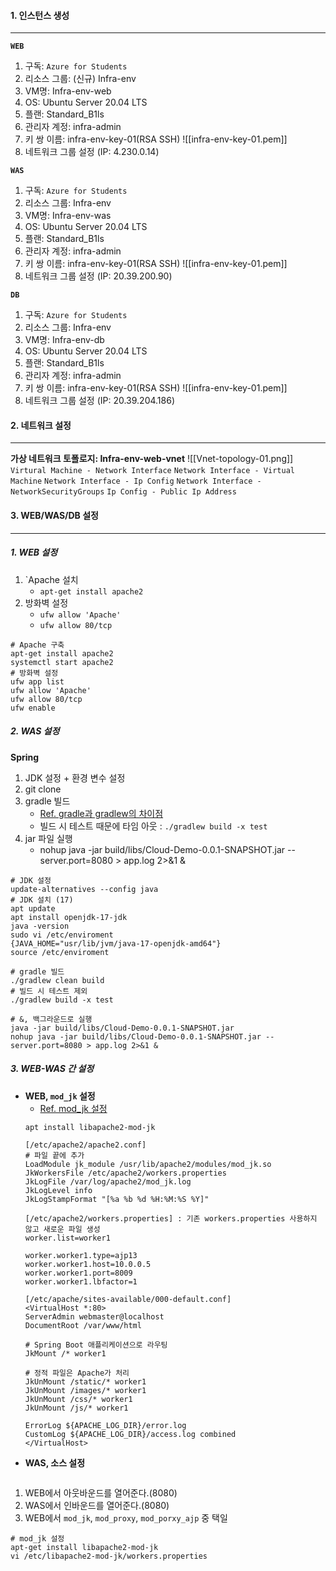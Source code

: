 #### 1. 인스턴스 생성
---
**`WEB`**
1. 구독: `Azure for Students`
2. 리소스 그룹: (신규) Infra-env
3. VM명: Infra-env-web
4. OS: Ubuntu Server 20.04 LTS
5. 플랜: Standard_B1ls
6. 관리자 계정: infra-admin
7. 키 쌍 이름: infra-env-key-01(RSA SSH)
![[infra-env-key-01.pem]]
8. 네트워크 그룹 설정  (IP: 4.230.0.14)

**`WAS`**
1. 구독: `Azure for Students`
2. 리소스 그룹: Infra-env
3. VM명: Infra-env-was
4. OS: Ubuntu Server 20.04 LTS
5. 플랜: Standard_B1ls
6. 관리자 계정: infra-admin
7. 키 쌍 이름: infra-env-key-01(RSA SSH)
![[infra-env-key-01.pem]]
8. 네트워크 그룹 설정 (IP: 20.39.200.90)

**`DB`**
1. 구독: `Azure for Students`
2. 리소스 그룹: Infra-env
3. VM명: Infra-env-db
4. OS: Ubuntu Server 20.04 LTS
5. 플랜: Standard_B1ls
6. 관리자 계정: infra-admin
7. 키 쌍 이름: infra-env-key-01(RSA SSH)
![[infra-env-key-01.pem]]
8. 네트워크 그룹 설정 (IP: 20.39.204.186)

#### 2. 네트워크 설정
---
**가상 네트워크 토폴로지: Infra-env-web-vnet**
![[Vnet-topology-01.png]]
`Virtural Machine - Network Interface`
`Network Interface - Virtual Machine`
`Network Interface - Ip Config`
`Network Interface - NetworkSecurityGroups`
`Ip Config - Public Ip Address`

#### 3. WEB/WAS/DB 설정
---
##### 1. WEB 설정
1. `Apache 설치
	- `apt-get install apache2`
2. 방화벽 설정
	- `ufw allow 'Apache'`
	- `ufw allow 80/tcp`
```
# Apache 구축
apt-get install apache2
systemctl start apache2
# 방화벽 설정
ufw app list
ufw allow 'Apache'
ufw allow 80/tcp
ufw enable
```
##### 2. WAS 설정
**Spring**
1. JDK 설정 + 환경 변수 설정
2. git clone
3. gradle 빌드
	- [Ref. gradle과 gradlew의 차이점](https://velog.io/@hyeonwoody/Javagradle%EA%B3%BC-gradlew-%EC%B0%A8%EC%9D%B4)
	- 빌드 시 테스트 때문에 타임 아웃 : `./gradlew build -x test`
4. jar 파일 실행
	- nohup java -jar build/libs/Cloud-Demo-0.0.1-SNAPSHOT.jar --server.port=8080 > app.log 2>&1 &
```
# JDK 설정
update-alternatives --config java
# JDK 설치 (17)
apt update
apt install openjdk-17-jdk
java -version
sudo vi /etc/enviroment
{JAVA_HOME="usr/lib/jvm/java-17-openjdk-amd64"}
source /etc/enviroment

# gradle 빌드
./gradlew clean build
# 빌드 시 테스트 제외
./gradlew build -x test

# &, 백그라운드로 실행
java -jar build/libs/Cloud-Demo-0.0.1-SNAPSHOT.jar
nohup java -jar build/libs/Cloud-Demo-0.0.1-SNAPSHOT.jar --server.port=8080 > app.log 2>&1 &
```
##### 3. WEB-WAS 간 설정
- **WEB, `mod_jk` 설정**
	- [Ref. mod_jk 설정](https://velog.io/@sot_sky/mod-jk%EB%A1%9C-Ubuntu22%EC%84%9C%EB%B2%84%EC%97%90%EC%84%9C-%EC%95%84%ED%8C%8C%EC%B9%98-%ED%86%B0%EC%BA%A3-%EC%97%B0%EB%8F%99%ED%95%98%EA%B8%B0)
	```
	apt install libapache2-mod-jk

	[/etc/apache2/apache2.conf]
	# 파일 끝에 추가
	LoadModule jk_module /usr/lib/apache2/modules/mod_jk.so
	JkWorkersFile /etc/apache2/workers.properties
	JkLogFile /var/log/apache2/mod_jk.log
	JkLogLevel info
	JkLogStampFormat "[%a %b %d %H:%M:%S %Y]"
	
	[/etc/apache2/workers.properties] : 기존 workers.properties 사용하지 않고 새로운 파일 생성
	worker.list=worker1
	
	worker.worker1.type=ajp13
	worker.worker1.host=10.0.0.5
	worker.worker1.port=8009
	worker.worker1.lbfactor=1

	[/etc/apache/sites-available/000-default.conf]
	<VirtualHost *:80>
    ServerAdmin webmaster@localhost
    DocumentRoot /var/www/html

    # Spring Boot 애플리케이션으로 라우팅
    JkMount /* worker1

    # 정적 파일은 Apache가 처리
    JkUnMount /static/* worker1
    JkUnMount /images/* worker1
    JkUnMount /css/* worker1
    JkUnMount /js/* worker1

    ErrorLog ${APACHE_LOG_DIR}/error.log
    CustomLog ${APACHE_LOG_DIR}/access.log combined
	</VirtualHost>
	```
- **WAS, 소스 설정**
```

```
1. WEB에서 아웃바운드를 열어준다.(8080)
2. WAS에서 인바운드를 열어준다.(8080)
3. WEB에서 `mod_jk`, `mod_proxy`, `mod_porxy_ajp` 중 택일

```
# mod_jk 설정
apt-get install libapache2-mod-jk
vi /etc/libapache2-mod-jk/workers.properties
```